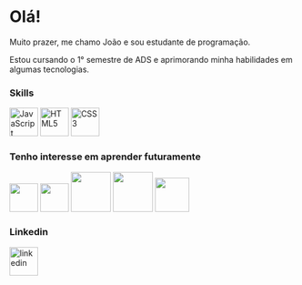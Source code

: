 <h1>Olá!</h1>
<p>Muito prazer, me chamo João e sou estudante de programação.</p>
<p>Estou cursando o 1° semestre de ADS e aprimorando minha habilidades em algumas tecnologias.</p> 

### Skills
<img src='https://cdn.jsdelivr.net/gh/devicons/devicon/icons/javascript/javascript-plain.svg' alt='JavaScript' width='50'>  <img src='https://cdn.jsdelivr.net/gh/devicons/devicon/icons/html5/html5-plain-wordmark.svg' alt='HTML5' width='50'>  <img src="https://cdn.jsdelivr.net/gh/devicons/devicon/icons/css3/css3-plain-wordmark.svg" alt='CSS3' width='50'>

### Tenho interesse em aprender futuramente
<img src="https://cdn.jsdelivr.net/gh/devicons/devicon/icons/typescript/typescript-plain.svg" width='50'/>  <img src="https://cdn.jsdelivr.net/gh/devicons/devicon/icons/react/react-original-wordmark.svg" width='50'/> <img src="https://cdn.jsdelivr.net/gh/devicons/devicon/icons/nodejs/nodejs-original-wordmark.svg" width='70'/>  <img src="https://cdn.jsdelivr.net/gh/devicons/devicon/icons/mysql/mysql-original-wordmark.svg" width='70'/> <img src="https://cdn.jsdelivr.net/gh/devicons/devicon/icons/amazonwebservices/amazonwebservices-plain-wordmark.svg" width='60'/>
 

### Linkedin
[<img src='https://cdn.jsdelivr.net/gh/devicons/devicon/icons/linkedin/linkedin-original.svg' alt='linkedin' width='50'>](https://www.linkedin.com/in/joaovictoraraujocruz/)
